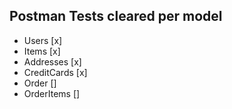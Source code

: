 ## Postman Tests cleared per model

* Users [x]
* Items [x]
* Addresses [x]
* CreditCards [x]
* Order []
* OrderItems []